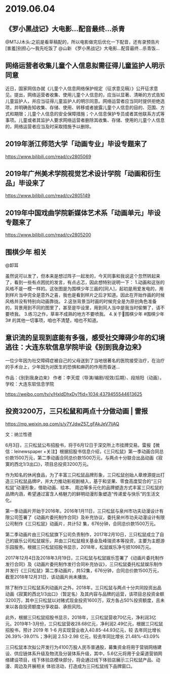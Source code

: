 # 2019.06.04

## 《罗小黑战记》大电影…配音最终…杀青

@MTJJ木头:之前是看草稿配的，所以电影做完后优化一下配音，还有录预告片[害羞]别担心～我先吃饭了
@山新
《罗小黑战记》大电影…配音最终…杀青饭…
## 网络运营者收集儿童个人信息拟需征得儿童监护人明示同意
近日，国家网信办就《儿童个人信息网络保护规定（征求意见稿）》公开征求意见。提出，网络运营者收集、使用儿童个人信息的，应当以显著、清晰的方式告知儿童监护人，并应当征得儿童监护人的明示同意。网络运营者应当同时提供拒绝选项，并明确告知收集、存储、使用、转移或者披露儿童个人信息的目的、范围、方式和期限；儿童个人信息的安全保障措施；个人信息保护专员或者其他联系方式等事项。儿童或者其监护人要求网络运营者删除其收集、存储、使用的儿童个人信息的，网络运营者应当及时采取措施予以删除。

## 2019年浙江师范大学「动画专业」毕设专题来了

https://www.bilibili.com/read/cv2805069

## 2019年广州美术学院视觉艺术设计学院「动画和衍生品」毕设来了
https://www.bilibili.com/read/cv2805149


## 2019年中国戏曲学院新媒体艺术系「动画单元」毕设专题来了
https://www.bilibili.com/read/cv2805200

## 围棋少年 相关

@卸耳                            

虽然说可以发了，但本来是想过阵子一起发的，今天同事和我说这个忽然转起来了，看到一些有点困扰的发言，有点忐忑，因此想特别说明一下：
1.动画和这张的风格不是一模一样的。这张图是为围棋少年三画的[同人]，起初是用爱发电的，用到样片当中完全是意外之喜，我也是看到样片之后才知道。因此在开始作画的时候风格并没有特别向动画靠拢。
2.这张背景当时画的时候完全是为原创角色准备的，背景用到不同的图里了，甚至是毕设里，用到同人当中是我当时偷懒了，请不要喷我。
3.练习之作，草率不成熟的地方不要喷我。
4.关于围棋少年  #围棋少年3#  的其他一切事项，咱也不清楚，咱也不知道。

## 意识流的呈现到底能有多强，感受社交障碍少年的幻境逃往：大连东软信息学院毕设《别到我身边来》

一位少年因为社交障碍症被自己的父母送到了当地很著名的医院接受治疗，在治疗的手术台上，少年因为对医生的恐惧和麻药的作用而昏迷...

作品：《别到我身边来》
作者：李天焜（导演/编剧/视效/后期）、段旭阳（动画）。
学校：大连东软信息学院

https://weibo.com/tv/v/HxldDhxDy?fid=1034:4379455544613625​
## 投资3200万，三只松鼠和两点十分做动画 | 雷报 
https://mp.weixin.qq.com/s/y7YJdwZ57_gFAkJeV7ljAQ

文：纳兰性德

6月3日，三只松鼠公布招股书，将于6月12日于深交所上市挂牌交易。雷报【微信：leinewspaper +关注】根据招股书信息介绍，《三只松鼠》第一季动画合同总价款1500万元，第二季动画合同总价款1500万元，与两点十分联合出品动画《寂寞的西北1/3出口》，项目总投资3200万元。

作为知名的休闲食品，为了丰富三只松鼠品牌形象，三只松鼠创始人章燎源提出打造三只松鼠品牌IP，并大力推动影视剧植入，基于和坚果、零食高度契合的“三只松鼠”动漫形象，借助动画、绘本、 周边等多元化的品牌塑造方式丰富三只松鼠的品牌内涵，希望通过富含人格魅力的鲜明动漫形象塑造“传递爱与快乐”的生活文化。

第一季动画片开始于2016年。2016年1月11日，三只松鼠与泉州市功夫动漫设计有限公司签署了《动画片委托制作合同》及补充协议，委托泉州市功夫动漫设计有限公司制作《三只松鼠》动画片，共计52 集，676分钟，合同总价款1500万元。


第二季动画片由三只松鼠旗下公司负责制作，2017年2月10日，三只松鼠成立了自己的娱乐公司松鼠娱乐，并由三只松鼠相关基金及峰瑞资本等投资，主要为主题游乐园服务。根据三只松鼠招股书显示，2018年，松鼠娱乐净亏损1098万元。

2017年12月4日及2018年3月19日，三只松鼠与松鼠娱乐签署了《动画片委托制作发行合同》及《动画片委托制作发行合同补充协议》，三只松鼠委托松鼠娱乐制作并发行《三只松鼠》第二季动画片，共52集，676分钟，合同总价款1500万元，截至2018年12月31日，该动画片尚未播放。

除了制作三只松鼠系列动画片之外，2018年，三只松鼠与两点十分共同投资出品动画《寂寞的西北1/3出口》（暂定名）及其内容与品牌的运营，该项目总投资金额3200万，其中三只松鼠以对赌式现金投资1600万，双方各占50%投资额度，且未来以各自投资额度分享收益、承担风险。

此外，根据三只松鼠招股书显示，2018年，三只松鼠营收70亿元，净利润3亿元。2019年1-3月份，三只松鼠营收28.68亿元，净利润2.49亿元，根据三只松鼠招股书，预计 2019 年 1-6 月实现营业收入40.85-44.93亿元，较 去年同比增长 26.39%-39.01%；净利润 2.53-2.98 亿元，较去年同比增长 21.48%-43.09%

三只松鼠本次拟公开发行为4100万股人民币普通股，募集资金将用于营销网络建设、供应链体系升级及物流及分装体系升级，其中，5.6亿元将用于全渠道营销网络建设项目，线下体验店模块部分，将会通过线下体验店展示三只松鼠产品、动漫、周边及开展相关 体验活动，打造成为三只松鼠线下品牌窗口。


